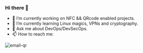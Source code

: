 ### Hi there 👋


- 🔭 I’m currently working on NFC && QRcode enabled projects.
- 🌱 I’m currently learning Linux magics, VPNs and cryptography.
- 💬 Ask me about DevOps/DevSecOps.
- 📫 How to reach me:


![email-qr](https://github.com/bigelio/bigelio/assets/70667354/e9b69f17-cf6e-4312-857a-3cedc951a93e)
